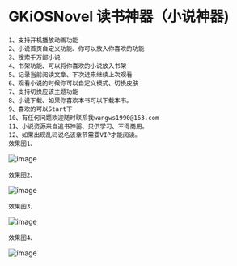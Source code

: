 # GKiOSNovel 读书神器（小说神器)

    1、支持开机播放动画功能
    2、小说首页自定义功能、你可以放入你喜欢的功能
    3、搜索千万部小说
    4、书架功能、可以将你喜欢的小说放入书架
    5、记录当前阅读文章、下次进来继续上次观看
    6、观看小说的时候你可以自定义模式、切换皮肤
    7、支持切换应该主题功能
    8、小说下载、如果你喜欢本书可以下载本书。
    9、喜欢的可以Start下
    10、有任何问题欢迎随时联系我wangws1990@163.com
    11、小说资源来自追书神器、只供学习、不得商用。
    12、如果出现乱码说名该章节需要VIP才能阅读。
    效果图1、
    
![image](https://github.com/tianya2416/GKiOSNovel/blob/master/GKiOSNovel/GKiOSNovel/Class/Resource/1.png)

    效果图2、

![image](https://github.com/tianya2416/GKiOSNovel/blob/master/GKiOSNovel/GKiOSNovel/Class/Resource/2.png)

    效果图3、

![image](https://github.com/tianya2416/GKiOSNovel/blob/master/GKiOSNovel/GKiOSNovel/Class/Resource/3.png)

    效果图4、

![image](https://github.com/tianya2416/GKiOSNovel/blob/master/GKiOSNovel/GKiOSNovel/Class/Resource/4.png)
